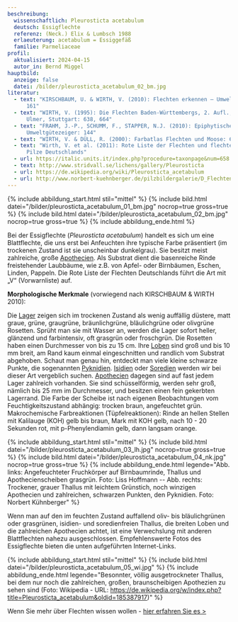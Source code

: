 ```yaml
---
beschreibung:
  wissenschaftlich: Pleurosticta acetabulum
  deutsch: Essigflechte
  referenz: (Neck.) Elix & Lumbsch 1988
  erlaeuterung: acetabulum = Essiggefäß
  familie: Parmeliaceae
profil:
  aktualisiert: 2024-04-15
  autor_in: Bernd Miggel
hauptbild:
  anzeige: false
  datei: /bilder/pleurosticta_acetabulum_02_bm.jpg
literatur:
  - text: "KIRSCHBAUM, U. & WIRTH, V. (2010): Flechten erkennen – Umwelt bewerten:
      161"
  - text: "WIRTH, V. (1995): Die Flechten Baden-Württembergs, 2. Aufl., 1006 S.;
      Ulmer, Stuttgart: 638, 664"
  - text: "FRAHM, J.-P., SCHUMM, F., STAPPER, N.J. (2010): Epiphytische Flechten als
      Umweltgütezeiger: 144"
  - text: "WIRTH, V. & DÜLL, R. (2000): Farbatlas Flechten und Moose: 69"
  - text: "Wirth, V. et al. (2011): Rote Liste der Flechten und flechtenbewohnende
      Pilze Deutschlands"
  - url: https://italic.units.it/index.php?procedure=taxonpage&num=658
  - text: http://www.stridvall.se/lichens/gallery/Pleurosticta
  - url: https://de.wikipedia.org/wiki/Pleurosticta_acetabulum
  - url: http://www.norbert-kuehnberger.de/pilzbildergalerie/D_Flechten-Lichenes_-_226_Arten/index.htm
---
```

{% include abbildung_start.html stil="mittel" %}
{% include bild.html datei="/bilder/pleurosticta_acetabulum_01_bm.jpg" nocrop=true gross=true %}
{% include bild.html datei="/bilder/pleurosticta_acetabulum_02_bm.jpg" nocrop=true gross=true %}
{% include abbildung_ende.html %}

Bei der Essigflechte (*Pleurosticta acetabulum*) handelt es sich um eine Blattflechte, die uns erst bei Anfeuchten ihre typische Farbe präsentiert (im trockenen Zustand ist sie unscheinbar dunkelgrau). Sie besitzt meist  zahlreiche, große [Apothecien](Apothecien "Glossar"). Als Substrat dient die basenreiche Rinde freistehender Laubbäume, wie z.B. von Apfel- oder Birnbäumen, Eschen, Linden, Pappeln. Die Rote Liste der Flechten Deutschlands führt die Art mit „V“ (Vorwarnliste) auf.

**Morphologische Merkmale** (vorwiegend nach KIRSCHBAUM & WIRTH 2010):

Die [Lager](Lager "Glossar") zeigen sich im trockenen Zustand als wenig auffällig düstere, matt graue, grüne, graugrüne, bräunlichgrüne, bläulichgrüne oder olivgrüne Rosetten. Sprüht man sie mit Wasser an, werden die Lager sofort heller, glänzend und farbintensiv, oft grasgrün oder froschgrün. Die Rosetten haben einen Durchmesser von bis zu 15 cm. Ihre [Loben](Loben "Glossar") sind groß und bis 10 mm breit, am Rand kaum einmal eingeschnitten und randlich vom Substrat abgehoben. Schaut man genau hin, entdeckt man viele kleine schwarze Punkte, die sogenannten [Pyknidien](Pyknidien "Glossar"). [Isidien](Isidien "Glossar") oder [Soredien](Soredien "Glossar") werden wir bei dieser Art vergeblich suchen. [Apothecien](Apothecien "Glossar") dagegen sind auf fast jedem Lager zahlreich vorhanden. Sie sind schüsselförmig, werden sehr groß, nämlich bis 25 mm im Durchmesser, und besitzen einen fein gekerbten Lagerrand. Die Farbe der Scheibe ist nach eigenen Beobachtungen vom Feuchtigkeitszustand abhängig: trocken braun, angefeuchtet grün.\
Makrochemische Farbreaktionen (Tüpfelreaktionen): Rinde an hellen Stellen mit Kalilauge (KOH) gelb bis braun, Mark mit KOH gelb, nach 10 - 20 Sekunden rot, mit p-Phenylendiamin gelb, dann langsam orange.

{% include abbildung_start.html stil="mittel" %}
{% include bild.html datei="/bilder/pleurosticta_acetabulum_03_lh.jpg" nocrop=true gross=true %}
{% include bild.html datei="/bilder/pleurosticta_acetabulum_04_nk.jpg" nocrop=true gross=true %}
{% include abbildung_ende.html legende="Abb. links: Angefeuchteter Fruchkörper auf Birnbaumrinde, Thallus und Apothecienscheiben grasgrün. Foto: Liss Hoffmann -- Abb. rechts: Trockener, grauer Thallus mit leichtem Grünstich, noch winzigen Apothecien und zahlreichen, schwarzen Punkten, den Pyknidien. Foto: Norbert Kühnberger" %}

Wenn man auf den im feuchten Zustand auffallend oliv- bis bläulichgrünen oder grasgrünen, isidien- und soredienfreien Thallus, die breiten Loben und die zahlreichen Apothecien achtet, ist eine Verwechslung mit anderen Blattflechten nahezu ausgeschlossen. Empfehlenswerte Fotos des Essigflechte bieten die unten aufgeführten Internet-Links.

{% include abbildung_start.html stil="mittel" %}
{% include bild.html datei="/bilder/pleurosticta_acetabulum_05_wi.jpg" %}
{% include abbildung_ende.html legende="Besonnter, völlig ausgetrockneter Thallus, bei dem nur noch die zahlreichen, großen, braunscheibigen Apothezien zu sehen sind (Foto: Wikipedia - URL: https://de.wikipedia.org/w/index.php?title=Pleurosticta_acetabulum&oldid=185387917)" %}

Wenn Sie mehr über Flechten wissen wollen - [hier erfahren Sie es >](/verwandt/flechten)
